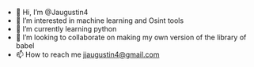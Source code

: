 - 👋 Hi, I’m @Jaugustin4
- 👀 I’m interested in machine learning and Osint tools
- 🌱 I’m currently learning python 
- 💞️ I’m looking to collaborate on making my own version of the library of babel
- 📫 How to reach me jjaugustin4@gmail.com

<!---
Jaugustin4/Jaugustin4 is a ✨ special ✨ repository because its `README.md` (this file) appears on your GitHub profile.
You can click the Preview link to take a look at your changes.
--->
